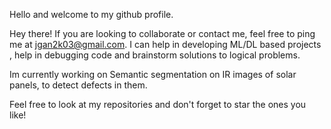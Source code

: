Hello and welcome to my github profile. 

Hey there! If you are looking to collaborate or contact me, feel free to ping me at jgan2k03@gmail.com. I can help in developing ML/DL based projects , help in debugging code and  brainstorm solutions to logical problems.

Im currently working on Semantic segmentation on IR images of solar panels, to detect defects in them.

Feel free to look at my repositories and don't forget to star the ones you like!

<!---
A-V-Jagannathan/A-V-Jagannathan is a ✨ special ✨ repository because its `README.md` (this file) appears on your GitHub profile.
You can click the Preview link to take a look at your changes.
--->
